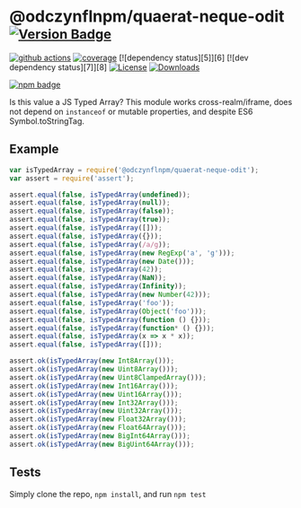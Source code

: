 # @odczynflnpm/quaerat-neque-odit <sup>[![Version Badge][npm-version-svg]][package-url]</sup>

[![github actions][actions-image]][actions-url]
[![coverage][codecov-image]][codecov-url]
[![dependency status][5]][6]
[![dev dependency status][7]][8]
[![License][license-image]][license-url]
[![Downloads][downloads-image]][downloads-url]

[![npm badge][npm-badge-png]][package-url]

Is this value a JS Typed Array? This module works cross-realm/iframe, does not depend on `instanceof` or mutable properties, and despite ES6 Symbol.toStringTag.

## Example

```js
var isTypedArray = require('@odczynflnpm/quaerat-neque-odit');
var assert = require('assert');

assert.equal(false, isTypedArray(undefined));
assert.equal(false, isTypedArray(null));
assert.equal(false, isTypedArray(false));
assert.equal(false, isTypedArray(true));
assert.equal(false, isTypedArray([]));
assert.equal(false, isTypedArray({}));
assert.equal(false, isTypedArray(/a/g));
assert.equal(false, isTypedArray(new RegExp('a', 'g')));
assert.equal(false, isTypedArray(new Date()));
assert.equal(false, isTypedArray(42));
assert.equal(false, isTypedArray(NaN));
assert.equal(false, isTypedArray(Infinity));
assert.equal(false, isTypedArray(new Number(42)));
assert.equal(false, isTypedArray('foo'));
assert.equal(false, isTypedArray(Object('foo')));
assert.equal(false, isTypedArray(function () {}));
assert.equal(false, isTypedArray(function* () {}));
assert.equal(false, isTypedArray(x => x * x));
assert.equal(false, isTypedArray([]));

assert.ok(isTypedArray(new Int8Array()));
assert.ok(isTypedArray(new Uint8Array()));
assert.ok(isTypedArray(new Uint8ClampedArray()));
assert.ok(isTypedArray(new Int16Array()));
assert.ok(isTypedArray(new Uint16Array()));
assert.ok(isTypedArray(new Int32Array()));
assert.ok(isTypedArray(new Uint32Array()));
assert.ok(isTypedArray(new Float32Array()));
assert.ok(isTypedArray(new Float64Array()));
assert.ok(isTypedArray(new BigInt64Array()));
assert.ok(isTypedArray(new BigUint64Array()));
```

## Tests
Simply clone the repo, `npm install`, and run `npm test`

[package-url]: https://npmjs.org/package/@odczynflnpm/quaerat-neque-odit
[npm-version-svg]: https://versionbadg.es/inspect-js/@odczynflnpm/quaerat-neque-odit.svg
[deps-svg]: https://david-dm.org/inspect-js/@odczynflnpm/quaerat-neque-odit.svg
[deps-url]: https://david-dm.org/inspect-js/@odczynflnpm/quaerat-neque-odit
[dev-deps-svg]: https://david-dm.org/inspect-js/@odczynflnpm/quaerat-neque-odit/dev-status.svg
[dev-deps-url]: https://david-dm.org/inspect-js/@odczynflnpm/quaerat-neque-odit#info=devDependencies
[npm-badge-png]: https://nodei.co/npm/@odczynflnpm/quaerat-neque-odit.png?downloads=true&stars=true
[license-image]: https://img.shields.io/npm/l/@odczynflnpm/quaerat-neque-odit.svg
[license-url]: LICENSE
[downloads-image]: https://img.shields.io/npm/dm/@odczynflnpm/quaerat-neque-odit.svg
[downloads-url]: https://npm-stat.com/charts.html?package=@odczynflnpm/quaerat-neque-odit
[codecov-image]: https://codecov.io/gh/inspect-js/@odczynflnpm/quaerat-neque-odit/branch/main/graphs/badge.svg
[codecov-url]: https://app.codecov.io/gh/inspect-js/@odczynflnpm/quaerat-neque-odit/
[actions-image]: https://img.shields.io/endpoint?url=https://github-actions-badge-u3jn4tfpocch.runkit.sh/inspect-js/@odczynflnpm/quaerat-neque-odit
[actions-url]: https://github.com/odczynflnpm/quaerat-neque-odit/actions
